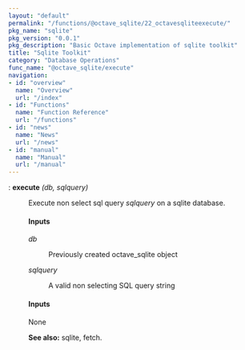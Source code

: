 ```yaml
---
layout: "default"
permalink: "/functions/@octave_sqlite/22_octavesqliteexecute/"
pkg_name: "sqlite"
pkg_version: "0.0.1"
pkg_description: "Basic Octave implementation of sqlite toolkit"
title: "Sqlite Toolkit"
category: "Database Operations"
func_name: "@octave_sqlite/execute"
navigation:
- id: "overview"
  name: "Overview"
  url: "/index"
- id: "Functions"
  name: "Function Reference"
  url: "/functions"
- id: "news"
  name: "News"
  url: "/news"
- id: "manual"
  name: "Manual"
  url: "/manual"
---
```

<dl class="def">
<dt id="index-execute"><span class="category">: </span><span><em></em> <strong>execute</strong> <em>(<var>db</var>, <var>sqlquery</var>)</em><a href='#index-execute' class='copiable-anchor'></a></span></dt>
<dd><p>Execute non select sql query <var>sqlquery</var> on a sqlite database.
</p>
<span id="Inputs"></span><h4 class="subsubheading">Inputs</h4>
<dl compact="compact">
<dt><span><var>db</var></span></dt>
<dd><p>Previously created octave_sqlite object
 </p></dd>
<dt><span><var>sqlquery</var></span></dt>
<dd><p>A valid non selecting SQL query string
 </p></dd>
</dl>

<span id="Inputs-1"></span><h4 class="subsubheading">Inputs</h4>
<p>None
</p>

<p><strong>See also:</strong> sqlite, fetch.
 </p></dd></dl>